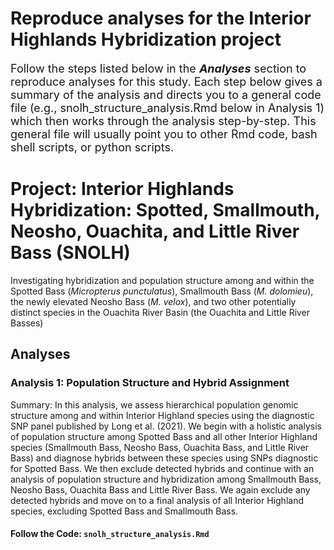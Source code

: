 # Reproduce analyses for the Interior Highlands Hybridization project
<font size="+1">Follow the steps listed below in the <b><i>Analyses</i></b> section to reproduce analyses for this study. Each step below gives a summary of the analysis and directs you to a general code file (e.g., snolh_structure_analysis.Rmd below in Analysis 1) which then works through the analysis step-by-step. This general file will usually point you to other Rmd code, bash shell scripts, or python scripts.</font>

# Project: Interior Highlands Hybridization: Spotted, Smallmouth, Neosho, Ouachita, and Little River Bass (SNOLH)
Investigating hybridization and population structure among and within the Spotted Bass (<i>Micropterus punctulatus</i>), Smallmouth Bass (<i>M. dolomieu</i>), the newly elevated Neosho Bass (<i>M. velox</i>), and two other potentially distinct species in the Ouachita River Basin (the Ouachita and Little River Basses)

## Analyses

### Analysis 1: Population Structure and Hybrid Assignment
Summary: In this analysis, we assess hierarchical population genomic structure among and within Interior Highland species using the diagnostic SNP panel published by Long et al. (2021). We begin with a holistic analysis of population structure among Spotted Bass and all other Interior Highland species (Smallmouth Bass, Neosho Bass, Ouachita Bass, and Little River Bass) and diagnose hybrids between these species using SNPs diagnostic for Spotted Bass. We then exclude detected hybrids and continue with an analysis of population structure and hybridization among Smallmouth Bass, Neosho Bass, Ouachita Bass and Little River Bass. We again exclude any detected hybrids and move on to a final analysis of all Interior Highland species, excluding Spotted Bass and Smallmouth Bass.

#### Follow the Code: `snolh_structure_analysis.Rmd`

